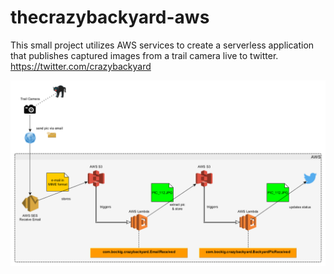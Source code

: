 # thecrazybackyard-aws
This small project utilizes AWS services to create a serverless application that publishes captured images from a trail camera live to twitter.  https://twitter.com/crazybackyard

![cannot load schema](app-schema.png?raw=true "System Overview")
